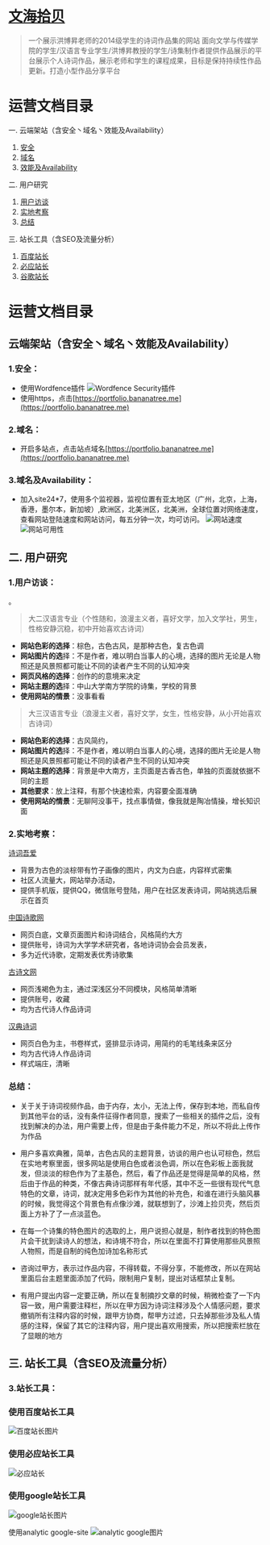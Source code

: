 # [文海拾贝](https://portfolio.bananatree.me)

 > 一个展示洪博昇老师的2014级学生的诗词作品集的网站 面向文学与传媒学院的学生/汉语言专业学生/洪博昇教授的学生/诗集制作者提供作品展示的平台展示个人诗词作品，展示老师和学生的课程成果，目标是保持持续性作品更新。打造小型作品分享平台

# 运营文档目录

一. 云端架站（含安全丶域名丶效能及Availability）
 1. [安全](#011)
 2. [域名](#012)
 3. [效能及Availability](#013)
 
二. 用户研究
 1. [用户访谈](#021)
 2. [实地考察](#022)
 3. [总结](#023)
 
三. 站长工具（含SEO及流量分析）
 1. [百度站长](#031)
 2. [必应站长](#032)
 3. [谷歌站长](#033)


# 运营文档目录
## 云端架站（含安全丶域名丶效能及Availability）
### <a id="011">1.安全：</a>

- 使用Wordfence插件
![Wordfence Security插件](https://github.com/treeice/portfolio.bananatree.me/blob/master/images/WordfenceSecurity.png?raw=true)
- 使用https，点击[https://portfolio.bananatree.me](https://portfolio.bananatree.me)

### <a id="012">2.域名：</a>

- 开启多站点，点击站点域名[https://portfolio.bananatree.me](https://portfolio.bananatree.me)

### <a id="013">3.域名及Availability：</a>
- 加入site24*7，使用多个监视器，监视位置有亚太地区（广州，北京，上海，香港，墨尔本，新加坡）,欧洲区，北美洲区，北美洲，全球位置对网络速度，查看网站登陆速度和网站访问，每五分钟一次，均可访问。
![网站速度](https://github.com/treeice/portfolio.bananatree.me/blob/master/images/site-time.png?raw=true)
![网站可用性](https://github.com/treeice/portfolio.bananatree.me/blob/master/images/site-useful.png?raw=true)

## 二. 用户研究
### <a id="021">1.用户访谈：</a>
。
> 大二汉语言专业（个性随和，浪漫主义者，喜好文学，加入文学社，男生，性格安静沉稳，初中开始喜欢古诗词）

 - **网站色彩的选择**：棕色，古色古风，是那种古色，复古色调
 - **网站图片的选**择：不是作者，难以明白当事人的心境，选择的图片无论是人物照还是风景照都可能让不同的读者产生不同的认知冲突
 - **网页风格的选择**：创作的的意境来决定
 - **网站主题的选**择：中山大学南方学院的诗集，学校的背景
 - **使用网站的情景**：没事看看
  
> 大三汉语言专业（浪漫主义者，喜好文学，女生，性格安静，从小开始喜欢古诗词）
 - **网站色彩的选择**：古风简约，
 - **网站图片的选**择：不是作者，难以明白当事人的心境，选择的图片无论是人物照还是风景照都可能让不同的读者产生不同的认知冲突
 - **网站主题的选择**：背景是中大南方，主页面是古香古色，单独的页面就依据不同的主题
 - **其他要求**：放上注释，有那个快速检索，内容要全面准确
 - **使用网站的情景**：无聊阿没事干，找点事情做，像我就是陶冶情操，增长知识面
 

### <a id="022">2.实地考察：</a>

[诗词吾爱](http://www.52shici.com/)
- 背景为古色的淡棕带有竹子画像的图片，内文为白底，内容样式密集
- 社区人流量大，网站举办活动，
- 提供手机版，提供QQ，微信账号登陆，用户在社区发表诗词，网站挑选后展示在首页

[中国诗歌网](http://www.zgshige.com/)
- 网页白底，文章页面图片和诗词结合，风格简约大方
- 提供账号，诗词为大学学术研究者，各地诗词协会会员发表，
- 多为近代诗歌，定期发表优秀诗歌集

[古诗文网](https://www.gushiwen.org/)
- 网页浅褐色为主，通过深浅区分不同模块，风格简单清晰
- 提供账号，收藏
- 均为古代诗人作品诗词

[汉典诗词](http://sc.zdic.net/)
- 网页白色为主，书卷样式，竖排显示诗词，用简约的毛笔线条来区分
- 均为古代诗人作品诗词
- 样式端庄，清晰

### <a id="023">总结：</a>
- 关于关于诗词视频作品，由于内存，太小，无法上传，保存到本地，而私自传到其他平台的话，没有条件征得作者同意，搜索了一些相关的插件之后，没有找到解决的办法，用户需要上传，但是由于条件能力不足，所以不将此上传作为作品
- 用户多喜欢典雅，简单，古色古风的主题背景，访谈的用户也认可棕色，然后在实地考察里面，很多网站是使用白色或者淡色调，所以在色彩板上面我就发，但淡淡的棕色作为了主基色，然后，看了作品还是觉得是简单的风格，然后由于作品的种类，不像古典诗词那样有年代感，其中不乏一些很有现代气息特色的文章，诗词，就决定用多色彩作为其他的补充色，和谁在进行头脑风暴的时候，我觉得这个背景色有点像沙滩，就联想到了，沙滩上捡贝壳，然后页面上方补了了一点淡蓝色。

- 在每一个诗集的特色图片的选取的上，用户说担心就是，制作者找到的特色图片会干扰到读诗人的想法，和诗境不符合，所以在里面不打算使用那些风景照人物照，而是自制的纯色加诗加名称形式

- 咨询过甲方，表示过作品内容，不得转载，不得分享，不能修改，所以在网站里面后台主题里面添加了代码，限制用户复制，提出对话框禁止复制。

- 有用户提出内容一定要正确，所以在复制摘抄文章的时候，稍微检查了一下内容一致，用户需要注释栏，所以在甲方因为诗词注释涉及个人情感问题，要求撤销所有注释内容的时候，跟甲方协商，帮甲方过滤，只去掉那些涉及私人情感的注释，保留了其它的注释内容，用户提出喜欢用搜索，所以把搜索栏放在了显眼的地方

## 三. 站长工具（含SEO及流量分析）
### 3.站长工具：

### <a id="031">使用百度站长工具</a>
![百度站长图片](https://github.com/treeice/portfolio.bananatree.me/blob/master/images/baidu-site.png?raw=true)

### <a id="031">使用必应站长工具</a>
![必应站长](https://github.com/treeice/portfolio.bananatree.me/blob/master/images/bing-site.png?raw=true)

### <a id="031">使用google站长工具</a>
![google站长图片](https://github.com/treeice/portfolio.bananatree.me/blob/master/images/google-site.png?raw=true)

使用analytic google-site
![analytic google图片](https://github.com/treeice/portfolio.bananatree.me/blob/master/images/analytic-google.png?raw=true)
